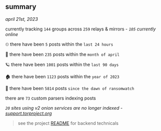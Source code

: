 
## summary
_april 21st, 2023_

currently tracking `144` groups across `259` relays & mirrors - _`105` currently online_

⏲ there have been `5` posts within the `last 24 hours`

🦈 there have been `235` posts within the `month of april`

🪐 there have been `1001` posts within the `last 90 days`

🏚 there have been `1123` posts within the `year of 2023`

🦕 there have been `5814` posts `since the dawn of ransomwatch`

there are `73` custom parsers indexing posts

_`20` sites using v2 onion services are no longer indexed - [support.torproject.org](https://support.torproject.org/onionservices/v2-deprecation/)_

> see the project [README](https://github.com/joshhighet/ransomwatch#ransomwatch--) for backend technicals
